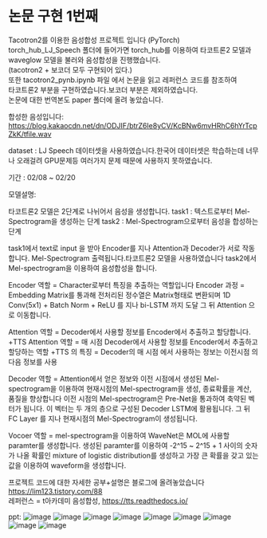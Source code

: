 # 논문 구현 1번째
Tacotron2를 이용한 음성합성 프로젝트 입니다 (PyTorch)\
torch_hub_LJ_Speech 폴더에 들어가면 torch_hub를 이용하여 타코트론2 모델과 waveglow 모델을 불러와 음성합성을 진행했습니다.\
(tacotron2 + 보코더 모두 구현되어 있다.)\
또한 tacotron2_pynb.ipynb 파일 에서 논문을 읽고 레퍼런스 코드를 참조하여\
타코트론2 부분을 구현하였습니다.보코더 부분은 제외하였습니다.\
논문에 대한 번역본도 paper 폴더에 올려 놓았습니다.

합성한 음성입니다: https://blog.kakaocdn.net/dn/ODJIF/btrZ6Ie8yCV/KcBNw6mvHRhC6hYrTcpZkK/tfile.wav



dataset : LJ Speech 데이터셋을 사용하였습니다.한국어 데이터셋은 학습하는데 너무나 오래걸려 GPU문제등 여러가지 문제 때문에 사용하지 못하였습니다.

기간 : 02/08 ~ 02/20

모델설명:

타코트론2 모델은 2단계로 나뉘어서 음성을 생성합니다.
task1 : 텍스트로부터 Mel-Spectrogram을 생성하는 단계
task2 : Mel-Spectrogram으로부터 음성을 합성하는 단계

task1에서 text로 input 을 받아 Encoder를 지나 Attention과 Decoder가 서로 작동합니다. Mel-Spectrogram 출력됩니다.타코트론2 모델을 사용하였습니다
task2에서 Mel-spectrogram을 이용하여 음성합성을 합니다.

Encoder 역할 = Character로부터 특징을 추출하는 역할입니다
Encoder 과정 = Embedding Matrix를 통과해 전처리된 정수열은 Matrix형태로 변환되며 1D Conv(5x1) + Batch Norm + ReLU 를 지나 bi-LSTM 까지 도달 그 뒤 Attention 으로 이동합니다.

Attention 역할 = Decoder에서 사용할 정보를 Encoder에서 추출하고 할당합니다.
+TTS Attention 역할 = 매 시점 Decoder에서 사용할 정보를 Encoder에서 추출하고 할당하는 역할
+TTS 의 특징 = Decoder의 매 시점 에서 사용하는 정보는 이전시점 의 다음 정보를 사용

Decoder 역할 = Attention에서 얻은 정보와 이전 시점에서 생성된 Mel-spectrogram을 이용하여 현재시점의 Mel-spectrogram을 생성, 종료확률을 계산, 품질을 향상합니다
               이전 시점의 Mel-spectrogram은 Pre-Net을 통과하여 축약된 벡터가 됩니다. 이 벡터는 두 개의 층으로 구성된 Decoder LSTM에 활용됩니다.
               그 뒤 FC Layer 를 지나 현재시점의 Mel-Spectrogram이 생성됩니다.
    
Vocoer 역할 = mel-spectrogram을 이용하여 WaveNet은 MOL에 사용할 paramter를 생성합니다. 생성된 paramter를 이용하여 
             -2^15 ~ 2^15 + 1 사이의 숫자가 나올 확률인 mixture of logistic distribution를 생성하고 가장 큰 확률을 갖고 있는 값을 이용하여 waveform을 생성합니다.


프로젝트 코드에 대한 자세한 공부+설명은 블로그에 올려놓았습니다 https://lim123.tistory.com/88 \
레퍼런스 = t아카데미 음성합성, https://tts.readthedocs.io/

ppt:
![image](https://user-images.githubusercontent.com/93918673/232313241-049b780a-8ad0-4fd0-bd00-2d38945881e4.png)
![image](https://user-images.githubusercontent.com/93918673/232313246-ee383bea-39b2-426e-8f9a-39ba25e3aee5.png)
![image](https://user-images.githubusercontent.com/93918673/232313252-6df1de40-8b98-43c6-b6c8-6c8a9c180493.png)
![image](https://user-images.githubusercontent.com/93918673/232313258-47875f28-3ddb-415f-be3f-791fc20c81af.png)
![image](https://user-images.githubusercontent.com/93918673/232313263-197dd66b-87fb-4cca-bc81-fe117dab6264.png)
![image](https://user-images.githubusercontent.com/93918673/232313268-8827e5a2-bb39-4808-8116-0371c1632c88.png)
![image](https://user-images.githubusercontent.com/93918673/232313273-f713ae57-9652-4868-a6fd-8f8e1a793721.png)
![image](https://user-images.githubusercontent.com/93918673/232313280-efd902f7-8f64-471e-8171-f66ddf7ce69b.png)
![image](https://user-images.githubusercontent.com/93918673/232313283-54cc5041-6fc8-40e8-aa08-a859f17e2014.png)

